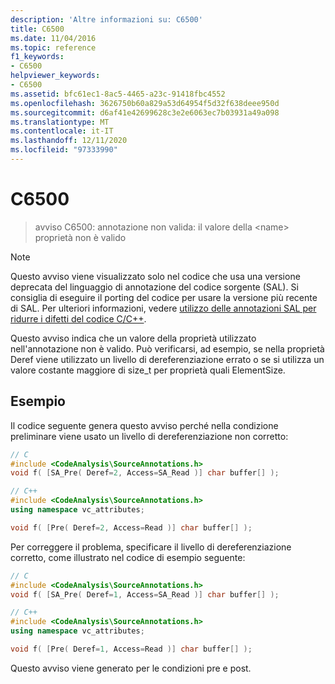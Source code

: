 ```yaml
---
description: 'Altre informazioni su: C6500'
title: C6500
ms.date: 11/04/2016
ms.topic: reference
f1_keywords:
- C6500
helpviewer_keywords:
- C6500
ms.assetid: bfc61ec1-8ac5-4465-a23c-91418fbc4552
ms.openlocfilehash: 3626750b60a829a53d64954f5d32f638deee950d
ms.sourcegitcommit: d6af41e42699628c3e2e6063ec7b03931a49a098
ms.translationtype: MT
ms.contentlocale: it-IT
ms.lasthandoff: 12/11/2020
ms.locfileid: "97333990"
---
```

# <a name="c6500"></a>C6500

> avviso C6500: annotazione non valida: il valore della \<name> proprietà non è valido

> [!NOTE]
> Questo avviso viene visualizzato solo nel codice che usa una versione deprecata del linguaggio di annotazione del codice sorgente (SAL). Si consiglia di eseguire il porting del codice per usare la versione più recente di SAL. Per ulteriori informazioni, vedere [utilizzo delle annotazioni SAL per ridurre i difetti del codice C/C++](../code-quality/using-sal-annotations-to-reduce-c-cpp-code-defects.md).

Questo avviso indica che un valore della proprietà utilizzato nell'annotazione non è valido. Può verificarsi, ad esempio, se nella proprietà Deref viene utilizzato un livello di dereferenziazione errato o se si utilizza un valore costante maggiore di size_t per proprietà quali ElementSize.

## <a name="example"></a>Esempio

Il codice seguente genera questo avviso perché nella condizione preliminare viene usato un livello di dereferenziazione non corretto:

```cpp
// C
#include <CodeAnalysis\SourceAnnotations.h>
void f( [SA_Pre( Deref=2, Access=SA_Read )] char buffer[] );

// C++
#include <CodeAnalysis\SourceAnnotations.h>
using namespace vc_attributes;

void f( [Pre( Deref=2, Access=Read )] char buffer[] );
```

Per correggere il problema, specificare il livello di dereferenziazione corretto, come illustrato nel codice di esempio seguente:

```cpp
// C
#include <CodeAnalysis\SourceAnnotations.h>
void f( [SA_Pre( Deref=1, Access=SA_Read )] char buffer[] );

// C++
#include <CodeAnalysis\SourceAnnotations.h>
using namespace vc_attributes;

void f( [Pre( Deref=1, Access=Read )] char buffer[] );
```

Questo avviso viene generato per le condizioni pre e post.
